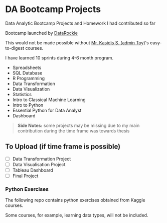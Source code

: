 # DA Bootcamp Projects
Data Analytic Bootcamp Projects and Homework I had contributed so far

Bootcamp launched by [DataRockie](https://datarockie.com/)

This would not be made possible without [Mr. Kasidis S. (admin Toy)](https://www.linkedin.com/in/kasidistoy/)'s easy-to-digest courses.

I have learned 10 sprints during 4-6 month program.

+ Spreadsheets
+ SQL Database
+ R Programming
+ Data Transformation
+ Data Visualization
+ Statistics
+ Intro to Classical Machine Learning
+ Intro to Python
+ Essential Python for Data Analyst
+ Dashboard



> __Side Notes:__ some projects may be missing due to my main contribution during the time frame was towards thesis

## __To Upload (if time frame is possible)__
- [ ] Data Transformation Project
- [ ] Data Visualisation Project
- [ ] Tableau Dashboard
- [ ] Final Project

### Python Exercises
The following repo contains python exercises obtained from Kaggle courses.

Some courses, for example, learning data types, will not be included.
